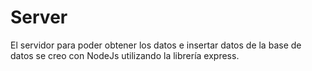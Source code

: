 # Server
El servidor para poder obtener los datos e insertar datos de la base de datos se creo con NodeJs utilizando la librería express.

